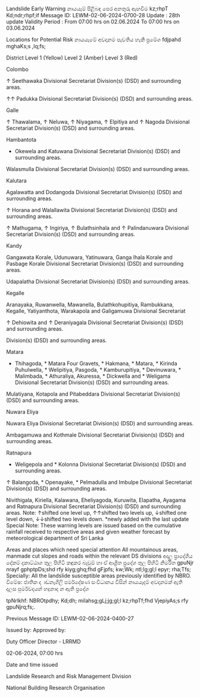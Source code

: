 Landslide Early Warning නායයෑම් පිළිබඳ පෙර අනතුරු ඇඟවීම kz;rhpT Kd;ndr;rhpf;if Message ID: LEWM-02-06-2024-0700-28 Update : 28th update Validity Period : From 07:00 hrs on 02.06.2024 To 07:00 hrs on 03.06.2024

Locations for Potential Risk නායයෑමේ අවදානම පැවතිය හැකි ප්‍රමේශ fdjpahd mghaKs;s ,lq;fs;

District Level 1 (Yellow) Level 2 (Amber) Level 3 (Red)

Colombo

↑ Seethawaka Divisional Secretariat Division(s) (DSD) and surrounding areas.

↑↑ Padukka Divisional Secretariat Division(s) (DSD) and surrounding areas.

Galle

↑ Thawalama, ↑ Neluwa, ↑ Niyagama, ↑ Elpitiya and ↑ Nagoda Divisional Secretariat Division(s) (DSD) and surrounding areas.

Hambantota

* Okewela and Katuwana Divisional Secretariat Division(s) (DSD) and surrounding areas.

Walasmulla Divisional Secretariat Division(s) (DSD) and surrounding areas.

Kalutara

Agalawatta and Dodangoda Divisional Secretariat Division(s) (DSD) and surrounding areas.

↑ Horana and Walallawita Divisional Secretariat Division(s) (DSD) and surrounding areas.

↑ Mathugama, ↑ Ingiriya, ↑ Bulathsinhala and ↑ Palindanuwara Divisional Secretariat Division(s) (DSD) and surrounding areas.

Kandy

Gangawata Korale, Udunuwara, Yatinuwara, Ganga Ihala Korale and Pasbage Korale Divisional Secretariat Division(s) (DSD) and surrounding areas.

Udapalatha Divisional Secretariat Division(s) (DSD) and surrounding areas.

Kegalle

Aranayaka, Ruwanwella, Mawanella, Bulathkohupitiya, Rambukkana, Kegalle, Yatiyanthota, Warakapola and Galigamuwa Divisional Secretariat

↑ Dehiowita and ↑ Deraniyagala Divisional Secretariat Division(s) (DSD) and surrounding areas.

Division(s) (DSD) and surrounding areas.

Matara

* Thihagoda, * Matara Four Gravets, * Hakmana, * Matara, * Kirinda Puhulwella, * Welipitiya, Pasgoda, * Kamburupitiya, * Devinuwara, * Malimbada, * Athuraliya, Akuressa, * Dickwella and * Weligama Divisional Secretariat Division(s) (DSD) and surrounding areas.

Mulatiyana, Kotapola and Pitabeddara Divisional Secretariat Division(s) (DSD) and surrounding areas.

Nuwara Eliya

Nuwara Eliya Divisional Secretariat Division(s) (DSD) and surrounding areas.

Ambagamuwa and Kothmale Divisional Secretariat Division(s) (DSD) and surrounding areas.

Ratnapura

* Weligepola and * Kolonna Divisional Secretariat Division(s) (DSD) and surrounding areas.

↑ Balangoda, * Openayake, * Pelmadulla and Imbulpe Divisional Secretariat Division(s) (DSD) and surrounding areas.

Nivithigala, Kiriella, Kalawana, Eheliyagoda, Kuruwita, Elapatha, Ayagama and Ratnapura Divisional Secretariat Division(s) (DSD) and surrounding areas. Note: ↑shifted one level up, ↑↑shifted two levels up, ↓shifted one level down, ↓↓shifted two levels down. *newly added with the last update Special Note: These warning levels are issued based on the cumulative rainfall received to respective areas and given weather forecast by meteorological department of Sri Lanka

Areas and places which need special attention All mountainous areas, manmade cut slopes and roads within the relevant DS divisions අදාල ප්‍රාදේශීය දේකම් දකාට්ඨාශ තුල පිහිටි කඳුකර බෑවුම් හා ඒ ආශ්‍රිත ප්‍රදේශ තුල පිහිටි නිර්මිත gpuNjr nrayf gphptpDs;shd rfy kiyg;ghq;fhd gFjpfs; kw;Wk; ntl;lg;gl;l epyr; rha;Tfs; Specially: All the landslide susceptible areas previously identified by NBRO. විමේෂ: ජාතික ද ාඩනැගිලි පර්මදේෂණ සංවිධානය විසින් නායයෑදම් අවදානමක් ඇති දලස පුර්මවදයන් හදුනාද න ඇති ප්‍රදේශ

tpNrlkhf: NBROtpdhy; Kd;dh; milahsg;gLj;jg;gl;l kz;rhpTf;fhd VjepiyAs;s rfy gpuNjrq;fs;.

Previous Message ID: LEWM-02-06-2024-0400-27

Issued by: Approved by:

Duty Officer Director - LRRMD

02-06-2024, 07:00 hrs

Date and time issued

Landslide Research and Risk Management Division

National Building Research Organisation